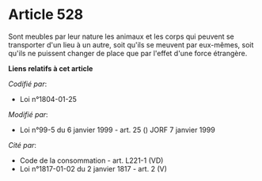 # Article 528

Sont meubles par leur nature les animaux et les corps qui peuvent se transporter d'un lieu à un autre, soit qu'ils se meuvent
par eux-mêmes, soit qu'ils ne puissent changer de place que par l'effet d'une force étrangère.

**Liens relatifs à cet article**

_Codifié par_:

  - Loi n°1804-01-25

_Modifié par_:

  - Loi n°99-5 du 6 janvier 1999 - art. 25 () JORF 7 janvier 1999

_Cité par_:

  - Code de la consommation - art. L221-1 (VD)
  - Loi n°1817-01-02 du 2 janvier 1817 - art. 2 (V)
